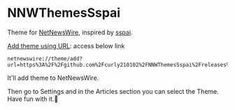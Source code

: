 # NNWThemesSspai

Theme for [NetNewsWire](https://netnewswire.com/), inspired by [sspai](https://sspai.com/).

[Add theme using URL](netnewswire://theme/add?url=https%3A%2F%2Fgithub.com%2Fcurly210102%2FNNWThemesSspai%2Freleases%2Flatest%2Fdownload%2Fsspai.nnwtheme.zip): access below link
```
netnewswire://theme/add?url=https%3A%2F%2Fgithub.com%2Fcurly210102%2FNNWThemesSspai%2Freleases%2Flatest%2Fdownload%2Fsspai.nnwtheme.zip
```

It'll add theme to NetNewsWire. 

Then go to Settings and in the Articles section you can select the Theme. Have fun with it.🥳
